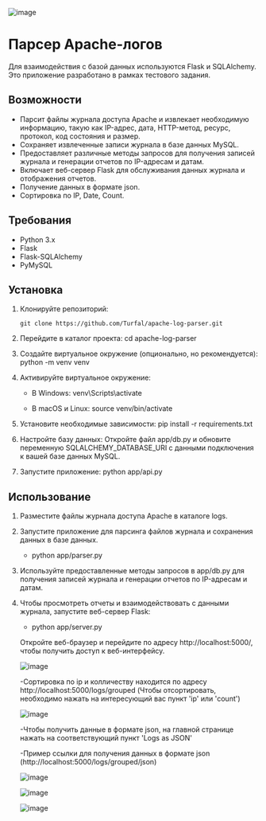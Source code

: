 ![image](https://github.com/Turfal/apache_log_parser/assets/130888083/294b324b-9ec4-4569-ab71-c1bac2eca9c1)

# Парсер Apache-логов

Для взаимодействия с базой данных используются Flask и SQLAlchemy. Это приложение разработано в рамках тестового задания.

## Возможности

- Парсит файлы журнала доступа Apache и извлекает необходимую информацию, такую как IP-адрес, дата, HTTP-метод, ресурс, протокол, код состояния и размер.
- Сохраняет извлеченные записи журнала в базе данных MySQL.
- Предоставляет различные методы запросов для получения записей журнала и генерации отчетов по IP-адресам и датам.
- Включает веб-сервер Flask для обслуживания данных журнала и отображения отчетов.
- Получение данных в формате json.
- Сортировка по IP, Date, Count.

## Требования

- Python 3.x
- Flask
- Flask-SQLAlchemy
- PyMySQL

## Установка

1. Клонируйте репозиторий:

   ```shell
   git clone https://github.com/Turfal/apache-log-parser.git
   ```
   
2. Перейдите в каталог проекта:
   cd apache-log-parser

3. Создайте виртуальное окружение (опционально, но рекомендуется):
   python -m venv venv

4. Активируйте виртуальное окружение:
   - В Windows:
     venv\Scripts\activate

   - В macOS и Linux:
     source venv/bin/activate

5. Установите необходимые зависимости:
     pip install -r requirements.txt

6. Настройте базу данных:
    Откройте файл app/db.py и обновите переменную SQLALCHEMY_DATABASE_URI с данными подключения к вашей базе данных MySQL.

7. Запустите приложение:
    python app/api.py

## Использование

1. Разместите файлы журнала доступа Apache в каталоге logs.

2. Запустите приложение для парсинга файлов журнала и сохранения данных в базе данных.
   - python app/parser.py

3. Используйте предоставленные методы запросов в app/db.py для получения записей журнала и генерации отчетов по IP-адресам и датам.

4. Чтобы просмотреть отчеты и взаимодействовать с данными журнала, запустите веб-сервер Flask:
   - python app/server.py

   Откройте веб-браузер и перейдите по адресу http://localhost:5000/, чтобы получить доступ к веб-интерфейсу.
   
   ![image](https://github.com/Turfal/apache_log_parser/assets/130888083/3c27111e-ddb5-4609-a9d1-ccbae9e299f8)
   
   -Сортировка по ip и колличеству находится по адресу http://localhost:5000/logs/grouped (Чтобы отсортировать, необходимо нажать на интересующий вас пункт 'ip' или 'count')
   
   ![image](https://github.com/Turfal/apache_log_parser/assets/130888083/b7bf7c4a-623d-48fa-80b5-e55012e0dd58)
   
   -Чтобы получить данные в формате json, на главной странице нажать на соответствующий пункт 'Logs as JSON'
   
   -Пример ссылки для получения данных в формате json (http://localhost:5000/logs/grouped/json)
   
   ![image](https://github.com/Turfal/apache_log_parser/assets/130888083/60ac6d14-9767-443c-8610-2afd4a5a1bc7)
   
   ![image](https://github.com/Turfal/apache_log_parser/assets/130888083/51f7ec8e-348d-4f36-880f-e357dca1df5e)
   
   ![image](https://github.com/Turfal/apache_log_parser/assets/130888083/961d097f-99d1-4c50-b22c-45d1c930de7c)


   
